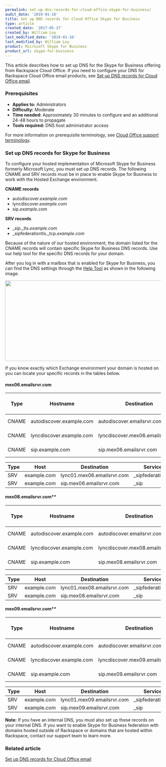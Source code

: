 ```yaml
---
permalink: set-up-dns-records-for-cloud-office-skype-for-business/
audit_date: '2019-01-16'
title: Set up DNS records for Cloud Office Skype for Business
type: article
created_date: '2017-05-17'
created_by: William Loy
last_modified_date: '2019-01-16'
last_modified_by: William Loy
product: Microsoft Skype for Business
product_url: skype-for-business
---
```


This article describes how to set up DNS for the Skype for Business offering from Rackspace Cloud Office. If you need to configure your DNS for Rackspace Cloud Office email products, see [Set up DNS records for Cloud Office email](/how-to/set-up-dns-records-for-cloud-office-email).

### Prerequisites

- **Applies to:** Administrators
- **Difficulty:** Moderate
- **Time needed:** Approximately 30 minutes to configure and an additional 24-48 hours to propagate
- **Tools required:** DNS host administrator access

For more information on prerequisite terminology, see [Cloud Office support terminology](/how-to/cloud-office-support-terminology).

### Set up DNS records for Skype for Business

To configure your hosted implementation of Microsoft Skype for Business formerly Microsoft Lync, you must set up DNS records. The following CNAME and SRV records must be in place to enable Skype for Business to work with the Hosted Exchange environment.

**CNAME records**

-   autodiscover.*example.com*
-   lyncdiscover.*example.com*
-   sip.*example.com*

**SRV records**

-   \_sip.\_tls.*example.com*
-   \_sipfederationtls.\_tcp.*example.com*

Because of the nature of our hosted environment, the domain listed for the CNAME records will contain specific Skype for Business DNS records. Use our help tool for the specific DNS records for your domain.

After you log in with a mailbox that is enabled for Skype for Business, you can find the DNS settings through the [Help Tool](https://emailhelp.rackspace.com/) as shown in the following image.

<img src="{% asset_path skype-for-business/set-up-dns-records-for-cloud-office-email-and-skype-for-business/SkypeforBusinessa.png %}" width="656" height="261" />

If you know exactly which Exchange environment your domain is hosted on you can locate your specific records in the tables below.

#### mex06.emailsrvr.com

| Type | Hostname | Destination | Time to live (TTL) |
| --- | --- | --- | --- |       
| CNAME | autodiscover.example.com  | autodiscover.emailsrvr.com  | Lowest possible |
| CNAME | lyncdiscover.example.com | lyncdiscover.mex06.emailsrvr.com | Lowest possible |
| CNAME | sip.example.com | sip.mex06.emailsrvr.com | Lowest possible |

| Type | Host| Destination | Service | Protocol | Port |
| --- | --- | --- | --- | ---| ---|
| SRV | example.com | lync01.mex06.emailsrvr.com | _sipfederationtls| | _tcp | 5061 |
| SRV | example.com | sip.mex06.emailsrvr.com |  _sip | _tls | 5061 |

#### mex08.emailsrvr.com**

| Type | Hostname | Destination | Time to live (TTL) |
| --- | --- | --- | --- |       
| CNAME | autodiscover.example.com  | autodiscover.emailsrvr.com  | Lowest possible |
| CNAME | lyncdiscover.example.com | lyncdiscover.mex08.emailsrvr.com | Lowest possible |
| CNAME | sip.example.com | sip.mex08.emailsrvr.com | Lowest possible |

| Type | Host| Destination | Service | Protocol | Port |
| --- | --- | --- | --- | ---| ---|
| SRV | example.com | lync01.mex08.emailsrvr.com | _sipfederationtls| | _tcp | 5061 |
| SRV | example.com | sip.mex08.emailsrvr.com |  _sip | _tls | 5061 |

#### mex09.emailsrvr.com**

| Type | Hostname | Destination | Time to live (TTL) |
| --- | --- | --- | --- |       
| CNAME | autodiscover.example.com  | autodiscover.emailsrvr.com  | Lowest possible |
| CNAME | lyncdiscover.example.com | lyncdiscover.mex09.emailsrvr.com | Lowest possible |
| CNAME | sip.example.com | sip.mex09.emailsrvr.com | Lowest possible |

| Type | Host| Destination | Service | Protocol | Port |
| --- | --- | --- | --- | ---| ---|
| SRV | example.com | lync01.mex09.emailsrvr.com | _sipfederationtls| | _tcp | 5061 |
| SRV | example.com | sip.mex09.emailsrvr.com |  _sip | _tls | 5061

**Note:** If you have an internal DNS, you must also set up these records on your internal DNS. If you want to enable Skype for Business federation with domains hosted outside of Rackspace or domains that are hosted within Rackspace, contact our support team to learn more.

### Related article

[Set up DNS records for Cloud Office email](/how-to/set-up-dns-records-for-cloud-office-email)
